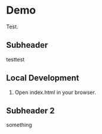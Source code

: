 # Demo

Test.

## Subheader

testtest

## Local Development

1. Open index.html in your browser.

## Subheader 2

something
